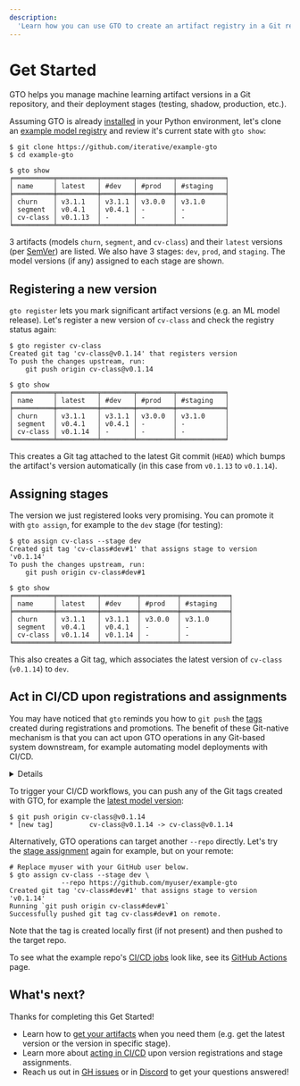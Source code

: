 ```yaml
---
description:
  'Learn how you can use GTO to create an artifact registry in a Git repository'
---
```


# Get Started

GTO helps you manage machine learning <abbr>artifact</abbr> versions in a Git
repository, and their deployment stages (testing, shadow, production, etc.).

Assuming GTO is already [installed](/doc/gto/install) in your Python
environment, let's clone an [example model registry] and review it's current
state with `gto show`:

[example model registry]: https://github.com/iterative/example-gto

```cli
$ git clone https://github.com/iterative/example-gto
$ cd example-gto

$ gto show
╒══════════╤══════════╤════════╤═════════╤════════════╕
│ name     │ latest   │ #dev   │ #prod   │ #staging   │
╞══════════╪══════════╪════════╪═════════╪════════════╡
│ churn    │ v3.1.1   │ v3.1.1 │ v3.0.0  │ v3.1.0     │
│ segment  │ v0.4.1   │ v0.4.1 │ -       │ -          │
│ cv-class │ v0.1.13  │ -      │ -       │ -          │
╘══════════╧══════════╧════════╧═════════╧════════════╛
```

3 artifacts (models `churn`, `segment`, and `cv-class`) and their `latest`
versions (per [SemVer](https://semver.org)) are listed. We also have 3 stages:
`dev`, `prod`, and `staging`. The model versions (if any) assigned to each stage
are shown.

## Registering a new version

`gto register` lets you mark significant artifact versions (e.g. an ML model
release). Let's register a new version of `cv-class` and check the registry
status again:

```cli
$ gto register cv-class
Created git tag 'cv-class@v0.1.14' that registers version
To push the changes upstream, run:
    git push origin cv-class@v0.1.14

$ gto show
╒══════════╤══════════╤════════╤═════════╤════════════╕
│ name     │ latest   │ #dev   │ #prod   │ #staging   │
╞══════════╪══════════╪════════╪═════════╪════════════╡
│ churn    │ v3.1.1   │ v3.1.1 │ v3.0.0  │ v3.1.0     │
│ segment  │ v0.4.1   │ v0.4.1 │ -       │ -          │
│ cv-class │ v0.1.14  │ -      │ -       │ -          │
╘══════════╧══════════╧════════╧═════════╧════════════╛
```

This creates a Git tag attached to the latest Git commit (`HEAD`) which bumps
the artifact's version automatically (in this case from `v0.1.13` to `v0.1.14`).

## Assigning stages

The version we just registered looks very promising. You can promote it with
`gto assign`, for example to the `dev` stage (for testing):

```cli
$ gto assign cv-class --stage dev
Created git tag 'cv-class#dev#1' that assigns stage to version 'v0.1.14'
To push the changes upstream, run:
    git push origin cv-class#dev#1

$ gto show
╒══════════╤══════════╤═════════╤═════════╤════════════╕
│ name     │ latest   │ #dev    │ #prod   │ #staging   │
╞══════════╪══════════╪═════════╪═════════╪════════════╡
│ churn    │ v3.1.1   │ v3.1.1  │ v3.0.0  │ v3.1.0     │
│ segment  │ v0.4.1   │ v0.4.1  │ -       │ -          │
│ cv-class │ v0.1.14  │ v0.1.14 │ -       │ -          │
╘══════════╧══════════╧═════════╧═════════╧════════════╛
```

This also creates a Git tag, which associates the latest version of `cv-class`
(`v0.1.14`) to `dev`.

## Act in CI/CD upon registrations and assignments

You may have noticed that `gto` reminds you how to `git push` the [tags] created
during registrations and promotions. The benefit of these Git-native mechanism
is that you can act upon GTO operations in any Git-based system downstream, for
example automating model deployments with CI/CD.

[tags]: /doc/gto/user-guide#git-tags-format

<details>

### Click to set up a Git remote you can push to.

<admon type="info">

You'll need a [GitHub account](https://github.com/signup)) for this.

</admon>

1. [Fork the example repo]. Make sure you uncheck "Copy the `main` branch only"
   to preserve the repo's tags.

2. Enable the [workflows] in your fork's **Settings** -> **Actions** page. Now
   its [preconfigured jobs] will trigger when Git tags are pushed.

[fork the example repo]: https://github.com/iterative/example-gto/fork
[workflows]: https://docs.github.com/en/actions/using-workflows/about-workflows
[preconfigured jobs]:
  https://github.com/iterative/example-gto/blob/main/.github/workflows/gto-act-on-tags.yml

3. Update your local repo's default remote (`origin`) with your fork (replace
   `myuser` with your GitHub username):

   ```cli
   $ git remote update origin https://github.com/myuser/example-gto
   ```

</details>

To trigger your CI/CD workflows, you can push any of the Git tags created with
GTO, for example the [latest model version](#registering-a-new-version):

```cli
$ git push origin cv-class@v0.1.14
* [new tag]         cv-class@v0.1.14 -> cv-class@v0.1.14
```

Alternatively, GTO operations can target another `--repo` directly. Let's try
the [stage assignment](#assigning-stages) again for example, but on your remote:

```cli
# Replace myuser with your GitHub user below.
$ gto assign cv-class --stage dev \
             --repo https://github.com/myuser/example-gto
Created git tag 'cv-class#dev#1' that assigns stage to version 'v0.1.14'
Running `git push origin cv-class#dev#1`
Successfully pushed git tag cv-class#dev#1 on remote.
```

Note that the tag is created locally first (if not present) and then pushed to
the target repo.

<admon type="info">

To see what the example repo's [CI/CD jobs] look like, see its [GitHub Actions]
page.

[ci/cd jobs]:
  https://github.com/iterative/example-gto/blob/main/.github/workflows/gto-act-on-tags.yml
[github actions]: https://github.com/iterative/example-gto/actions

</admon>

## What's next?

Thanks for completing this Get Started!

- Learn how to
  [get your artifacts](/doc/gto/user-guide#getting-artifacts-downstream) when
  you need them (e.g. get the latest version or the version in specific stage).
- Learn more about [acting in CI/CD](/doc/gto/user-guide#acting-in-cicd) upon
  version registrations and stage assignments.
- Reach us out in [GH issues](https://github.com/iterative/gto/issues) or in
  [Discord](https://discord.com/invite/dvwXA2N) to get your questions answered!
